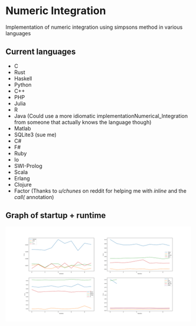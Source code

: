 # Numeric Integration

Implementation of numeric integration using simpsons method in various languages

## Current languages

* C
* Rust
* Haskell
* Python
* C++
* PHP
* Julia
* R
* Java (Could use a more idiomatic implementationNumerical_Integration from someone that actually knows the language though)
* Matlab
* SQLite3 (sue me)
* C#
* F#
* Ruby
* Io
* SWI-Prolog
* Scala
* Erlang
* Clojure
* Factor (Thanks to *u/chunes* on reddit for helping me with *inline* and the *call(* annotation)

## Graph of startup + runtime

![Graph of startup + runtime](./graphs/Figure_2.png "Graph of startup + runtime")
